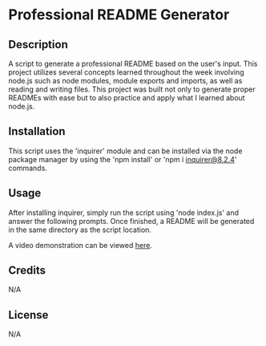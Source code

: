 # Professional README Generator

## Description
A script to generate a professional README based on the user's input. This project utilizes several concepts learned throughout the week involving node.js such as node modules, module exports and imports, as well as reading and writing files. This project was built not only to generate proper READMEs with ease but to also practice and apply what I learned about node.js.

## Installation
This script uses the 'inquirer' module and can be installed via the node package manager by using the 'npm install' or 'npm i inquirer@8.2.4' commands.

## Usage
After installing inquirer, simply run the script using 'node index.js' and answer the following prompts. Once finished, a README will be generated in the same directory as the script location.

A video demonstration can be viewed [here](https://drive.google.com/file/d/13t3_DCfM-q59HkTGk1tpWjm2dkkX18t0/view).

## Credits
N/A

## License
N/A